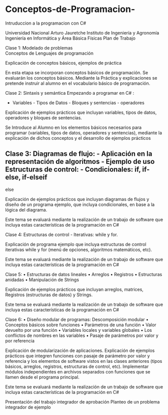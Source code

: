 # Conceptos-de-Programacion-
Intruduccion a la programacion con  C#


Universidad Nacional Arturo Jauretche
Instituto de Ingeniería y Agronomía
Ingeniería en Informática y Área Básica Físicas
Plan de Trabajo


 Clase 1: Modelado de problemas             
Conceptos de Lenguajes de
programación          

Explicación de
conceptos básicos,
ejemplos de
práctica

En esta etapa se incorporan
conceptos básicos de
programación. Se evaluarán
los conceptos básicos.
Mediante la Práctica y
explicaciones se pretende
instruir al alumno en el
vocabulario básico de
programación.



Clase 2: Sintaxis y semántica
Empezando a programar en C#
:

- Variables - Tipos de Datos - Bloques y sentencias - operadores


Explicación de
ejemplos prácticos
que incluyan
variables, tipos de
datos, operadores
y bloques de
sentencias.

Se Introduce al Alumno en los
elementos básicos necesarios
para programar (variables,
tipos de datos, operadores y
sentencias), mediante la
explicación de dichos
conceptos y el desarrollo de
ejemplos prácticos


Clase 3: Diagramas de flujo: - Aplicación en la representación de
algoritmos - Ejemplo de uso
Estructuras de control: - Condicionales: if, if-else, if-elseif
-
else

Explicación de
ejemplos prácticos
que incluyan
diagramas de flujos
y diseño de un
programa ejemplo,
que incluya
condicionales, en
base a la lógica del
diagrama.



Este tema se evaluará
mediante la realización de un
trabajo de software que
incluya estas características
de la programación en C#


Clase 4: Estructuras de control - Iterativas: while y for.

Explicación de
programa ejemplo
que incluya
estructuras de
control iterativas
while y for (menú
de opciones,
algoritmos
matemáticos, etc). 

Este tema se evaluará
mediante la realización de un
trabajo de software que
incluya estas características
de la programación en C#



Clase 5: • Estructuras de datos
lineales
• Arreglos • Registros • Estructuras anidadas • Manipulación de Strings 


Explicación de
ejemplos prácticos
que incluyan
arreglos, matrices,
Registros
(estructuras de
datos) y Strings. 


Este tema se evaluará
mediante la realización de un
trabajo de software que
incluya estas características
de la programación en C#



Clase 6: • Diseño modular de
programas:
Descomposición modular
• Conceptos básicos sobre
funciones
• Parámetros de una
función
• Valor devuelto por una
función
• Variables locales y
variables globales
• Los conflictos de nombres
en las variables
• Pasaje de parámetros por
valor y por referencia




Explicación de
modularización de
aplicaciones.
Explicación de
ejemplos prácticos
que integren
funciones con
pasaje de
parámetro por valor
y referencia y los
elementos de
software vistos en
las clases
anteriores (tipos
básicos, arreglos,
registros,
estructuras de
control, etc).
Implementar
módulos
independientes en
archivos separados
con funciones que
se llamen desde el
programa principal.


Este tema se evaluará
mediante la realización de un
trabajo de software que
incluya estas características
de la programación en C#




Presentación del trabajo
integrador de aprobación
Planteo de un problema integrador
de ejemplo

